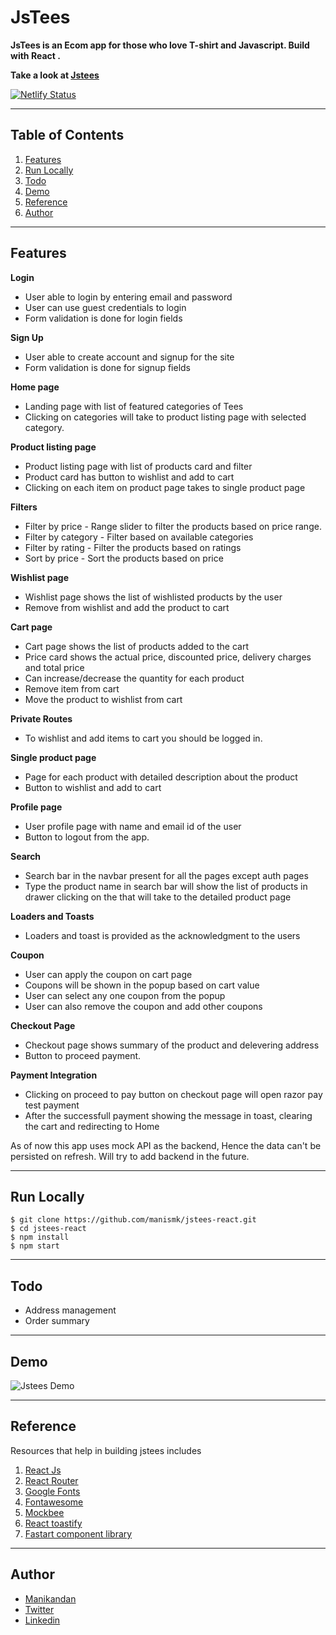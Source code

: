 # JsTees
**JsTees is an Ecom app for those who love T-shirt and Javascript. Build with React .**

**Take a look at [Jstees](https://jstees-react.netlify.app/)**

[![Netlify Status](https://api.netlify.com/api/v1/badges/e31a5798-6d85-4cc7-a626-72f6f81d1636/deploy-status)](https://app.netlify.com/sites/jstees-react/deploys)

---

## Table of Contents
1. [Features](#Features)
2. [Run Locally](#run-locally)
3. [Todo](#todo)
4. [Demo](#demo)
5. [Reference](#reference)
6. [Author](#author)

---

## Features

**Login** 
- User able to login by entering email and password
- User can use guest credentials to login
- Form validation is done for login fields

**Sign Up**
- User able to create account and signup for the site
- Form validation is done for signup fields

**Home page**
- Landing page with list of featured categories of Tees
- Clicking on categories will take to product listing page with selected category.

**Product listing page**
- Product listing page with list of products card and filter
- Product card has button to wishlist and add to cart
- Clicking on each item on product page takes to single product page

**Filters**
- Filter by price - Range slider to filter the products based on price range.
- Filter by category - Filter based on available categories
- Filter by rating - Filter the products based on ratings
- Sort by price - Sort the products based on price

**Wishlist page**
- Wishlist page shows the list of wishlisted products by the user
- Remove from wishlist and add the product to cart

**Cart page**
- Cart page shows the list of products added to the cart
- Price card shows the actual price, discounted price, delivery charges and total price
- Can increase/decrease the quantity for each product
- Remove item from cart
- Move the product to wishlist from cart

**Private Routes**
- To wishlist and add items to cart you should be logged in.

**Single product page**
- Page for each product with detailed description about the product
- Button to wishlist and add to cart

**Profile page**
- User profile page with name and email id of the user
- Button to logout from the app.

**Search**
- Search bar in the navbar present for all the pages except auth pages
- Type the product name in search bar will show the list of products in drawer clicking on the that will take to the detailed product page

**Loaders and Toasts**
- Loaders and toast is provided as the acknowledgment to the users

**Coupon**
- User can apply the coupon on cart page
- Coupons will be shown in the popup based on cart value
- User can select any one coupon from the popup
- User can also remove the coupon and add other coupons

**Checkout Page**
- Checkout page shows summary of the product and delevering address
- Button to proceed payment.

**Payment Integration**
- Clicking on proceed to pay button on checkout page will open razor pay test payment
- After the successfull payment showing the message in toast, clearing the cart and redirecting to Home

As of now this app uses mock API as the backend, Hence the data can't be persisted on refresh. Will try to add backend in the future.

---

## Run Locally

```git
$ git clone https://github.com/manismk/jstees-react.git
$ cd jstees-react
$ npm install
$ npm start  
```

---

## Todo

- Address management
- Order summary

---

## Demo

![Jstees Demo](jstees-react.gif)

---

## Reference

Resources that help in building jstees includes

1. [React Js](https://reactjs.org/)
2. [React Router](https://reactrouter.com/)
3. [Google Fonts](https://fonts.google.com/)
4. [Fontawesome](https://fontawesome.com/)
5. [Mockbee](https://mockbee.netlify.app/)
6. [React toastify](https://fkhadra.github.io/react-toastify/introduction)
7. [Fastart component library](https://fastart.netlify.app/)

---

## Author

- [Manikandan](https://manikandan.netlify.app/)
- [Twitter](https://twitter.com/_manismk)
- [Linkedin](https://www.linkedin.com/in/manismk/)
